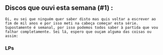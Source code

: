 ## Discos que ouvi esta semana (#1) :
    Oi, eu sei que ninguém quer saber disto mas quis voltar a escrever ao fim de mil anos e por isso meti na cabeça começar esta série. Supostamente é semanal, por isso podemos todos saber à partida que vou falhar completamente. Sei lá, espero que ouçam alguma das coisas ou assim:


### LPs

